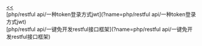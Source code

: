 <br/>[<<](?name=php/index)<br/>[php/restful api/一种token登录方式jwt](?name=php/restful api/一种token登录方式jwt)<br/>[php/restful api/一键免开发restful接口框架](?name=php/restful api/一键免开发restful接口框架)
